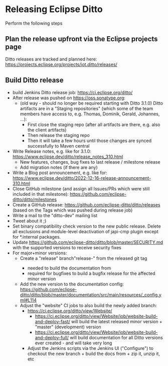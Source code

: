 # Releasing Eclipse Ditto

Perform the following steps

## Plan the release **upfront** via the Eclipse projects page

Ditto releases are tracked and planned here: https://projects.eclipse.org/projects/iot.ditto/releases/

## Build Ditto release

* build Jenkins Ditto release job: https://ci.eclipse.org/ditto/
* After release was pushed on https://oss.sonatype.org:
   * (old way - should no longer be required starting with Ditto 3.1.0) Ditto artifacts are in a "Staging repositories" (which some of the team members have access to, e.g. Thomas, Dominik, Gerald, Johannes, ...): 
      * First close the staging repo (after all artifacts are there, e.g. also the client artifacts)
      * Then release the staging repo
      * Then it will take a few hours until those changes are synced successfully to Maven central
* Write Release notes, e.g. like for 3.1.0: https://www.eclipse.dev/ditto/release_notes_310.html
   * New features, changes, bug fixes to last release / milestone release
   * Add migration notes (if there are any)
* Write a Blog post announcement, e.g. like for: https://www.eclipse.dev/ditto/2022-12-16-release-announcement-310.html
* Close GitHub milestone (and assign all Issues/PRs which were still included in that milestone): https://github.com/eclipse-ditto/ditto/milestones
* Create a GitHub release: https://github.com/eclipse-ditto/ditto/releases (based on the Tags which was pushed during release job)
* Write a mail to the "ditto-dev" mailing list
* Tweet about it ;)
* Set binary compatibility check version to the new public release. Delete all exclusions and module-level deactivation of japi-cmp plugin except for *.internal packages.
* Update https://github.com/eclipse-ditto/ditto/blob/master/SECURITY.md with the supported versions to receive security fixes
* For major+minor versions:
   * Create a "release" branch"release-<version>" from the released git tag
      * needed to build the documentation from
      * required for bugfixes to build a bugfix release for the affected minor version
   * Add the new version to the documentation config: https://github.com/eclipse-ditto/ditto/blob/master/documentation/src/main/resources/_config.yml#L114
   * Adjust the "website" CI jobs to also build the newly added branch:
      * https://ci.eclipse.org/ditto/view/Website/
         * https://ci.eclipse.org/ditto/view/Website/job/website-build-and-deploy-fast/ will build the latest released minor version + "master" (development) version
         * https://ci.eclipse.org/ditto/view/Website/job/website-build-and-deploy-full/ will build documentation for all Ditto versions ever created - and will take very long
      * Adjust the Jenkins scripts via the Jenkins UI ("Configure") to checkout the new branch + build the docs from + zip it, unzip it, etc

